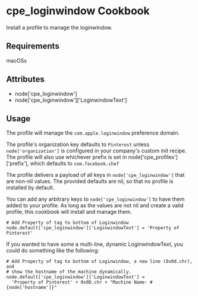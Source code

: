 cpe_loginwindow Cookbook
=========================
Install a profile to manage the loginwindow.

Requirements
------------
macOSs

Attributes
----------
* node['cpe_loginwindow']
* node['cpe_loginwindow']['LoginwindowText']

Usage
-----
The profile will manage the `com.apple.loginwindow` preference domain.

The profile's organization key defaults to `Pinterest` unless `node['organization']` is
configured in your company's custom init recipe. The profile will also use
whichever prefix is set in node['cpe_profiles']['prefix'], which defaults to `com.facebook.chef`

The profile delivers a payload of all keys in `node['cpe_loginwindow']` that are non-nil values.  The provided defaults are nil, so that no profile is installed by default.

You can add any arbitrary keys to `node['cpe_loginwindow']` to have them added to your profile.  As long as the values are not nil and create a valid profile, this cookbook will install and manage them.

    # Add Property of tag to bottom of Loginwindow
    node.default['cpe_loginwindow']['LoginwindowText'] = 'Property of Pinterest'

If you wanted to have some a multi-line, dynamic LoginwindowText, you could do something like the following:

    # Add Property of tag to bottom of Loginwindow, a new line (0x0d.chr), and
    # show the hostname of the machine dynamically.
    node.default['cpe_loginwindow']['LoginwindowText'] =
      'Property of Pinterest' + 0x0D.chr + "Machine Name: #{node['hostname']}"
